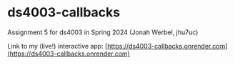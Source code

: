# ds4003-callbacks
Assignment 5 for ds4003 in Spring 2024 (Jonah Werbel, jhu7uc)


Link to my (live!) interactive app: [https://ds4003-callbacks.onrender.com](https://ds4003-callbacks.onrender.com)
